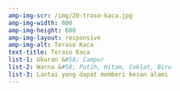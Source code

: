 ```yaml
---
amp-img-scr: /img/20-traso-kaca.jpg
amp-img-width: 800
amp-img-height: 600
amp-img-layout: responsive
amp-img-alt: Teraso Kaca
text-title: Teraso Kaca
list-1: Ukuran &#58; Campur
list-2: Warna &#58; Putih, Hitam, Coklat, Biru
list-3: Lantai yang dapat memberi kesan alami
---
```


